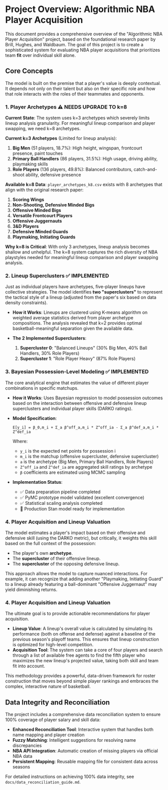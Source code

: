 # Project Overview: Algorithmic NBA Player Acquisition

This document provides a comprehensive overview of the "Algorithmic NBA Player Acquisition" project, based on the foundational research paper by Brill, Hughes, and Waldbaum. The goal of this project is to create a sophisticated system for evaluating NBA player acquisitions that prioritizes team **fit** over individual skill alone.

## Core Concepts

The model is built on the premise that a player's value is deeply contextual. It depends not only on their talent but also on their specific role and how that role interacts with the roles of their teammates and opponents.

### 1. Player Archetypes ⚠️ **NEEDS UPGRADE TO k=8**

**Current State**: The system uses k=3 archetypes which severely limits lineup analysis granularity. For meaningful lineup comparison and player swapping, we need k=8 archetypes.

**Current k=3 Archetypes** (Limited for lineup analysis):
  1. **Big Men** (51 players, 18.7%): High height, wingspan, frontcourt presence, paint touches
  2. **Primary Ball Handlers** (86 players, 31.5%): High usage, driving ability, playmaking skills  
  3. **Role Players** (136 players, 49.8%): Balanced contributors, catch-and-shoot ability, defensive presence

**Available k=8 Data**: `player_archetypes_k8.csv` exists with 8 archetypes that align with the original research paper:
  1. **Scoring Wings**
  2. **Non-Shooting, Defensive Minded Bigs**
  3. **Offensive Minded Bigs**
  4. **Versatile Frontcourt Players**
  5. **Offensive Juggernauts**
  6. **3&D Players**
  7. **Defensive Minded Guards**
  8. **Playmaking, Initiating Guards**

**Why k=8 is Critical**: With only 3 archetypes, lineup analysis becomes shallow and unhelpful. The k=8 system captures the rich diversity of NBA playstyles needed for meaningful lineup comparison and player swapping analysis.

### 2. Lineup Superclusters ✅ **IMPLEMENTED**

Just as individual players have archetypes, five-player lineups have collective strategies. The model identifies **two "superclusters"** to represent the tactical style of a lineup (adjusted from the paper's six based on data density constraints).

- **How it Works**: Lineups are clustered using K-means algorithm on weighted average statistics derived from player archetype compositions. The analysis revealed that k=2 provides optimal basketball-meaningful separation given the available data.

- **The 2 Implemented Superclusters**:
  1. **Supercluster 0**: "Balanced Lineups" (30% Big Men, 40% Ball Handlers, 30% Role Players)
  2. **Supercluster 1**: "Role Player Heavy" (87% Role Players)

### 3. Bayesian Possession-Level Modeling ✅ **IMPLEMENTED**

The core analytical engine that estimates the value of different player combinations in specific matchups.

- **How it Works**: Uses Bayesian regression to model possession outcomes based on the interaction between offensive and defensive lineup superclusters and individual player skills (DARKO ratings).

- **Model Specification**:
  ```
  E[y_i] = β_0,m_i + Σ_a β^off_a,m_i * Z^off_ia - Σ_a β^def_a,m_i * Z^def_ia
  ```
  Where:
  - `y_i` is the expected net points for possession i
  - `m_i` is the matchup (offensive supercluster, defensive supercluster)
  - `a` is the archetype (Big Men, Primary Ball Handlers, Role Players)
  - `Z^off_ia` and `Z^def_ia` are aggregated skill ratings by archetype
  - `β` coefficients are estimated using MCMC sampling

- **Implementation Status**:
  - ✅ Data preparation pipeline completed
  - ✅ PyMC prototype model validated (excellent convergence)
  - ✅ Statistical scaling analysis completed
  - 🔄 Production Stan model ready for implementation

### 4. Player Acquisition and Lineup Valuation

The model estimates a player's impact based on their offensive and defensive skill (using the DARKO metric), but critically, it weights this skill based on the full context of the possession:
- The player's own **archetype**.
- The **supercluster** of their offensive lineup.
- The **supercluster** of the opposing defensive lineup.

This approach allows the model to capture nuanced interactions. For example, it can recognize that adding another "Playmaking, Initiating Guard" to a lineup already featuring a ball-dominant "Offensive Juggernaut" may yield diminishing returns.

### 4. Player Acquisition and Lineup Valuation

The ultimate goal is to provide actionable recommendations for player acquisition.

- **Lineup Value**: A lineup's overall value is calculated by simulating its performance (both on offense and defense) against a baseline of the previous season's playoff teams. This ensures that lineup construction is optimized for high-level competition.
- **Acquisition Tool**: The system can take a core of four players and search through a list of available free agents to find the fifth player who maximizes the new lineup's projected value, taking both skill and team fit into account.

This methodology provides a powerful, data-driven framework for roster construction that moves beyond simple player rankings and embraces the complex, interactive nature of basketball.

## Data Integrity and Reconciliation

The project includes a comprehensive data reconciliation system to ensure 100% coverage of player salary and skill data:

- **Enhanced Reconciliation Tool**: Interactive system that handles both name mapping and player creation
- **Fuzzy Matching**: Intelligent suggestions for resolving name discrepancies
- **NBA API Integration**: Automatic creation of missing players via official NBA data
- **Persistent Mapping**: Reusable mapping file for consistent data across seasons

For detailed instructions on achieving 100% data integrity, see `docs/data_reconciliation_guide.md`.
